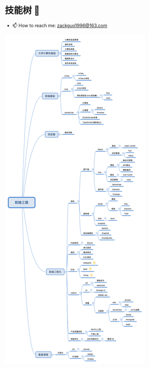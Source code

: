 # 技能树 🌱

- 📫  How to reach me: [zackguo1996@163.com](zackguo1996@163.com)

![前端之路](./assets/skill.png) 
